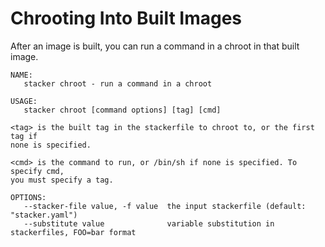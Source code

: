 # Chrooting Into Built Images

After an image is built, you can run a command in a chroot in that built image.

```
NAME:
   stacker chroot - run a command in a chroot

USAGE:
   stacker chroot [command options] [tag] [cmd]

<tag> is the built tag in the stackerfile to chroot to, or the first tag if
none is specified.

<cmd> is the command to run, or /bin/sh if none is specified. To specify cmd,
you must specify a tag.

OPTIONS:
   --stacker-file value, -f value  the input stackerfile (default: "stacker.yaml")
   --substitute value              variable substitution in stackerfiles, FOO=bar format
```
